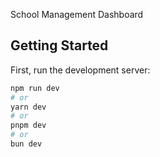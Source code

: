 School Management Dashboard

## Getting Started

First, run the development server:

```bash
npm run dev
# or
yarn dev
# or
pnpm dev
# or
bun dev
```


